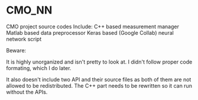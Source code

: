 # CMO_NN
CMO project source codes
Include:
C++ based measurement manager
Matlab based data preprocessor
Keras based (Google Collab) neural network script

Beware:

It is highly unorganized and isn't pretty to look at. I didn't follow proper code formating, which I do later.

It also doesn't include two API and their source files as both of them are not allowed to be redistributed. The C++ part needs to be rewritten so it can run without the APIs.
